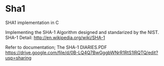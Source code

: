Sha1
====

SHA1 implementation in C

Implementing the SHA-1 Algorithm designed and standarized by the NIST.
SHA-1 Detail:
http://en.wikipedia.org/wiki/SHA-1

Refer to documentation;
The SHA-1 DIARIES.PDF
https://drive.google.com/file/d/0B-LQ4Q7BwGggbWNrR1RtS1lRQTQ/edit?usp=sharing
